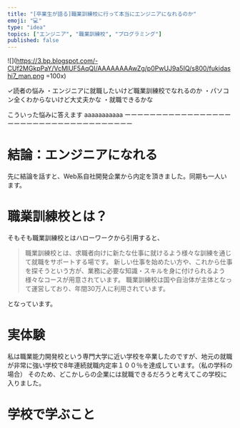```yaml
---
title: "[卒業生が語る]職業訓練校に行って本当にエンジニアになれるのか"
emoji: "💻"
type: "idea"
topics: ["エンジニア", "職業訓練校", "プログラミング"]
published: false
---
```

![](https://3.bp.blogspot.com/-CUf2MGkpPaY/VcMlUF5AqQI/AAAAAAAAwZg/p0PwUJ9a5IQ/s800/fukidashi7_man.png =100x)

✓読者の悩み
・エンジニアに就職したいけど職業訓練校でなれるのか
・パソコン全くわからないけど大丈夫かな
・就職できるかな

こういった悩みに答えます
aaaaaaaaaaa
ーーーーーーーーーーーーーーーーーーーーーーーーーーーーーーーーーーーーー

# 結論：エンジニアになれる
先に結論を話すと、Web系自社開発企業から内定を頂きました。同期も一人います。


#  職業訓練校とは？
そもそも職業訓練校とはハローワークから引用すると、
>職業訓練校とは、求職者向けに新たな仕事に就けるよう様々な訓練を通じて就職をサポートする場です。 新しい仕事を始めたい方や、これから仕事を探そうという方が、業務に必要な知識・スキルを身に付けられるよう様々なコースが用意されています。 職業訓練校は国や自治体が主体となって運営しており、年間30万人に利用されています。

となっています。

# 実体験
私は職業能力開発校という専門大学に近い学校を卒業したのですが、地元の就職が非常に強い学校で8年連続就職内定率１００％を達成しています。（私の学科の場合）
そのため、どこかしらの企業には就職できるだろうと考えてこの学校に入りました。

# 学校で学ぶこと
